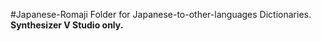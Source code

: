 #Japanese-Romaji
Folder for Japanese-to-other-languages Dictionaries.  
**Synthesizer V Studio only.**

